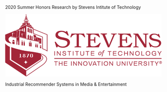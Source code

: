 2020 Summer Honors Research by Stevens Intitute of Technology
<p align = 'center'> <img width="600" img height="200" src = https://github.com/siddh30/2020-Summer-Honors-Research/blob/master/Images/Logo.png </p>
  
Industrial Recommender Systems in Media & Entertainment
